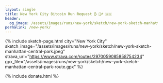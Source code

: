 ```yaml
---
layout: single
title: New York City Bitcoin Run Request ₿ 🏃‍♂️ 🇺🇸
header:
  og_image: /assets/images/runs/new-york/sketch/new-york-sketch-manhattan-central-park.jpeg
permalink: /new-york/
---
```


{% include sketch-page.html city="New York City" sketch_image="/assets/images/runs/new-york/sketch/new-york-sketch-manhattan-central-park.jpeg" strava_url="https://www.strava.com/routes/2970059085858754234" gpx_file="/assets/images/runs/new-york/sketch/new-york-sketch-manhattan-central-park-route.gpx" %} 
 
{% include donate.html %}  
  
  
